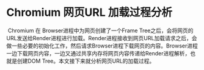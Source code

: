# Chromium 网页URL 加载过程分析

​		Chromium 在 Browser进程中为网页创建了一个Frame Tree之后，会将网页的URL发送给Render进程进行加载。Render进程接收到网页URL加载请求之后，会做一些必要的初始化工作，然后请求Browser进程下载网页的内容。Browser进程一边下载网页内容，一边又通过共享内存将网页内容传递给Render进程解析，也就是创建DOM Tree。本文接下来就分析网页URL的加载过程。